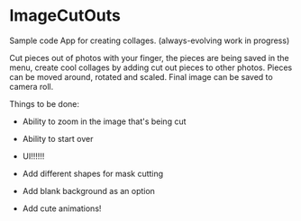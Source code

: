 ImageCutOuts
============

Sample code App for creating collages. (always-evolving work in progress) 

Cut pieces out of photos with your finger, the pieces are being saved in the menu, create cool collages by adding cut out pieces to other photos. Pieces can be moved around, rotated and scaled.
Final image can be saved to camera roll.


Things to be done:

 - Ability to zoom in the image that's being cut
 - Ability to start over
 - UI!!!!!!
 

 - Add different shapes for mask cutting
 - Add blank background as an option
 - Add cute animations!
